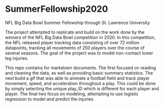 # SummerFellowship2020
NFL Big Data Bowl Summer Fellowship through St. Lawrence University

The project attempted to replicate and build on the work done by the winners of the NFL Big Data Bowl competition in 2020. In this competition, the NFL released player tracking data consisting of over 72 million datapoints, tracking all movements of 250 players over the course of several seasons. The goal of the project was to model non-contact lower leg injuries.

This repo contains for markdown documents. The first focused on reading and cleaning the data, as well as providing basic summary statistics. The next build a gif that was able to animate a football field and track player movement, speed, and acceleration throughout a play. This could be done by simply selecting the unique play_ID which is different for each player and player. The final two focus on modeling, attempting to use logistic regression to model and predict the injuries. 
